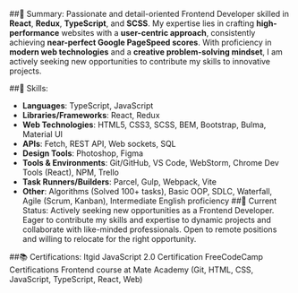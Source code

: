 ##🌟 Summary:
Passionate and detail-oriented Frontend Developer skilled in **React**, **Redux**, **TypeScript**, and **SCSS**. My expertise lies in crafting **high-performance** websites with a **user-centric approach**, consistently achieving **near-perfect Google PageSpeed scores**. With proficiency in **modern web technologies** and a **creative problem-solving mindset**, I am actively seeking new opportunities to contribute my skills to innovative projects.

##🚀 Skills:
- **Languages**: TypeScript, JavaScript
- **Libraries/Frameworks**: React, Redux
- **Web Technologies**: HTML5, CSS3, SCSS, BEM, Bootstrap, Bulma, Material UI
- **APIs**: Fetch, REST API, Web sockets, SQL
- **Design Tools**: Photoshop, Figma
- **Tools & Environments**: Git/GitHub, VS Code, WebStorm, Chrome Dev Tools (React), NPM, Trello
- **Task Runners/Builders**: Parcel, Gulp, Webpack, Vite
- **Other**: Algorithms (Solved 100+ tasks), Basic OOP, SDLC, Waterfall, Agile (Scrum, Kanban), Intermediate English proficiency
##💼 Current Status:
Actively seeking new opportunities as a Frontend Developer. Eager to contribute my skills and expertise to dynamic projects and collaborate with like-minded professionals. Open to remote positions and willing to relocate for the right opportunity.

##📚 Certifications:
Itgid JavaScript 2.0 Certification
FreeCodeCamp Certifications
Frontend course at Mate Academy (Git, HTML, CSS, JavaScript, TypeScript, React, Web)
